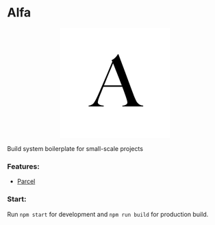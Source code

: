 # Alfa

<p align="center">
    <img src="https://raw.githubusercontent.com/giuliandrimba/alfa/master/public/logo.png" alt="Alfa" />
</p>


Build system boilerplate for small-scale projects

### __Features:__

* [Parcel](https://parceljs.org/)

### __Start:__

Run `npm start` for development and `npm run build` for production build.
